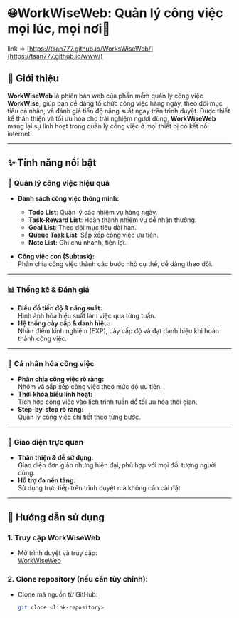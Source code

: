 # 🌐WorkWiseWeb: Quản lý công việc mọi lúc, mọi nơi🌟

link => [https://tsan777.github.io/WorksWiseWeb/](https://tsan777.github.io/www/)


## 📖 Giới thiệu

**WorkWiseWeb** là phiên bản web của phần mềm quản lý công việc **WorkWise**, giúp bạn dễ dàng tổ chức công việc hàng ngày, theo dõi mục tiêu cá nhân, và đánh giá tiến độ năng suất ngay trên trình duyệt. Được thiết kế thân thiện và tối ưu hóa cho trải nghiệm người dùng, **WorkWiseWeb** mang lại sự linh hoạt trong quản lý công việc ở mọi thiết bị có kết nối internet.

---

## ✨ Tính năng nổi bật

### 📝 **Quản lý công việc hiệu quả**
- **Danh sách công việc thông minh:**  
  - **Todo List**: Quản lý các nhiệm vụ hàng ngày.  
  - **Task-Reward List**: Hoàn thành nhiệm vụ để nhận thưởng.  
  - **Goal List**: Theo dõi mục tiêu dài hạn.  
  - **Queue Task List**: Sắp xếp công việc ưu tiên.  
  - **Note List**: Ghi chú nhanh, tiện lợi.

- **Công việc con (Subtask):**  
  Phân chia công việc thành các bước nhỏ cụ thể, dễ dàng theo dõi.

---

### 📊 **Thống kê & Đánh giá**
- **Biểu đồ tiến độ & năng suất:**  
  Hình ảnh hóa hiệu suất làm việc qua từng tuần.
- **Hệ thống cày cấp & danh hiệu:**  
  Nhận điểm kinh nghiệm (EXP), cày cấp độ và đạt danh hiệu khi hoàn thành công việc.  

---

### 🎯 **Cá nhân hóa công việc**
- **Phân chia công việc rõ ràng:**  
  Nhóm và sắp xếp công việc theo mức độ ưu tiên.
- **Thời khóa biểu linh hoạt:**  
  Tích hợp công việc vào lịch trình tuần để tối ưu hóa thời gian.
- **Step-by-step rõ ràng:**  
  Quản lý công việc chi tiết theo từng bước.

---

### 🎨 **Giao diện trực quan**
- **Thân thiện & dễ sử dụng:**  
  Giao diện đơn giản nhưng hiện đại, phù hợp với mọi đối tượng người dùng.
- **Hỗ trợ đa nền tảng:**  
  Sử dụng trực tiếp trên trình duyệt mà không cần cài đặt.

---

## 🚀 Hướng dẫn sử dụng

### **1. Truy cập WorkWiseWeb**
- Mở trình duyệt và truy cập:  
  [WorkWiseWeb](https://tsan777.github.io/WorskWiseWeb/)

### **2. Clone repository (nếu cần tùy chỉnh):**
- Clone mã nguồn từ GitHub:  
   ```bash
   git clone <link-repository>
